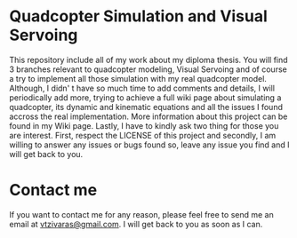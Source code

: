 # Quadcopter Simulation and Visual Servoing
This repository include all of my work about my diploma thesis. You will find 3 branches relevant to quadcopter modeling, Visual Servoing and of course a try to implement all those simulation with my real quadcopter model. Although, I didn' t have so much time to add comments and details, I will periodically add more, trying to achieve a full wiki page about simulating a quadcopter, its dynamic and kinematic equations and all the issues I found accross the real implementation. More information about this project can be found in my Wiki page. Lastly, I have to kindly ask two thing for those you are interest. First, respect the LICENSE of this project and secondly, I am willing to answer any issues or bugs found so, leave any issue you find and I will get back to you.

# Contact me
If you want to contact me for any reason, please feel free to send me an email at vtzivaras@gmail.com. I will get back to you as soon as I can.
